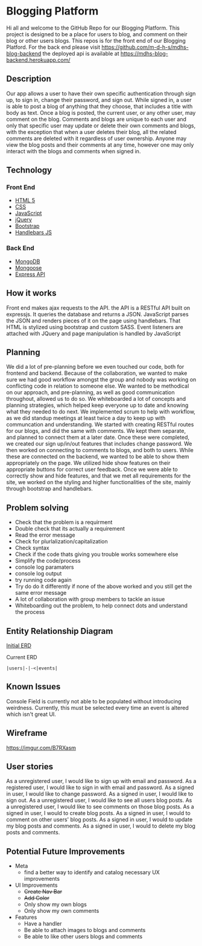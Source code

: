  # Blogging Platform
 Hi all and welcome to the GitHub Repo for our Blogging Platform.
 This project is designed to be a place for users to blog, and comment on their
 blog or other users blogs.
 This repos is for the front end of our Blogging Platford. For the back end please visit https://github.com/m-d-h-s/mdhs-blog-backend
 the deployed api is available at https://mdhs-blog-backend.herokuapp.com/

 ## Description
 Our app allows a user to have their own specific authentication through sign up,
 to sign in, change their password, and sign out. While signed in, a user is able
 to post a blog of anything that they choose, that includes a title with body as text.
 Once a blog is posted, the current user, or any other user, may comment on the blog.
 Comments and blogs are unique to each user and only that specific user may update or delete
 their own comments and blogs, with the exception that when a user deletes their blog,
 all the related comments are deleted with it regardless of user ownership. Anyone
 may view the blog posts and their comments at any time, however one may only interact
 with the blogs and comments when signed in.
 ## Technology
 ### Front End
 - [HTML 5](https://developer.mozilla.org/en-US/docs/Web/HTML/Reference)
 - [CSS](https://developer.mozilla.org/en-US/docs/Web/CSS/Reference)
 - [JavaScript](https://developer.mozilla.org/en-US/docs/Web/JavaScript/Reference)
 - [jQuery](https://api.jquery.com/)
 - [Bootstrap](https://getbootstrap.com/docs/4.3/getting-started/introduction/)
 - [Handlebars JS](https://handlebarsjs.com/)

 ### Back End
 - [MongoDB](https://www.mongodb.com/)
 - [Mongoose](https://mongoosejs.com/)
 - [Express API](https://expressjs.com/)

 ## How it works
 Front end makes ajax requests to the API.
 the API is a RESTful API built on expressjs. It queries the database and returns a JSON.
 JavaScript parses the JSON and renders pieces of it on the page using handlebars. That HTML is stylized using bootstrap and custom SASS. Event listeners are attached with JQuery and page manipulation is handled by JavaScript

 ## Planning
We did a lot of pre-planning before we even touched our code, both for frontend
and backend. Because of the collaboration, we wanted to make sure we had good workflow
amongst the group and nobody was working on conflicting code in relation to someone
else. We wanted to be methodical on our approach, and pre-planning, as well as
good communication throughout, allowed us to do so. We whiteboarded a lot of concepts
and planning strategies, which helped keep everyone up to date and knowing what
they needed to do next. We implemented scrum to help with workflow, as we did
standup meetings at least twice a day to keep up with communcation and understanding.
We started with creating RESTful routes for our blogs, and did the same with
comments. We kept them separate, and planned to connect them at a later date.
Once these were completed, we created our sign up/in/out features that includes
change password. We then worked on connecting to comments to blogs, and both to users.
While these are connected on the backend, we wanted to be able to show them appropriately
on the page. We utilized hide show features on their appropriate buttons for
correct user feedback. Once we were able to correctly show and hide features,
and that we met all requirements for the site, we worked on the styling and higher functionalities of the site, mainly through bootstrap and handlebars.

 ## Problem solving
 - Check that the problem is a requirment
 - Double check that its actually a requirement
 - Read the error message
 - Check for plurlalization/capitalization
 - Check syntax
 - Check if the code thats giving you trouble works somewhere else
 - Simplify the code/process
 - console log paramaters
 - console log output
 - try running code again
 - Try do do it differently if none of the above worked and you still get the same error message
 - A lot of collaboration with group members to tackle an issue
 - Whiteboarding out the problem, to help connect dots and understand the process

 ## Entity Relationship Diagram
 [Initial ERD](https://imgur.com/CjyIGyF)

 Current ERD
 ```
 |users|-|-<|events|
 ```

 ## Known Issues
 Console Field is currently not able to be populated without introducing weirdness. Currently, this must be selected every time an event is altered which isn't great UI.

 ## Wireframe
 https://imgur.com/B7RXasm

 ## User stories
 As a unregistered user, I would like to sign up with email and password.
 As a registered user, I would like to sign in with email and password.
 As a signed in user, I would like to change password.
 As a signed in user, I would like to sign out.
 As a unregistered user, I would like to see all users blog posts.
 As a unregistered user, I would like to see comments on those blog posts.
 As a signed in user, I would to create blog posts.
 As a signed in user, I would to comment on other users' blog posts.
 As a signed in user, I would to update my blog posts and comments.
 As a signed in user, I would to delete my blog posts and comments.

 ## Potential Future Improvements
 - Meta
   - find a better way to identify and catalog necessary UX improvements
 - UI Improvements
   - ~~Create Nav Bar~~
   - ~~Add Color~~
   - Only show my own blogs
   - Only show my own comments
 - Features
   - Have a handler
   - Be able to attach images to blogs and comments
   - Be able to like other users blogs and comments
